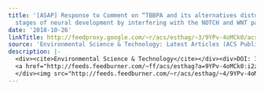 ```yaml
---
title: '[ASAP] Response to Comment on “TBBPA and its alternatives disturb the early
  stages of neural development by interfering with the NOTCH and WNT pathways”'
date: '2018-10-26'
linkTitle: http://feedproxy.google.com/~r/acs/esthag/~3/9YPv-4oMCk0/acs.est.8b05786
source: 'Environmental Science & Technology: Latest Articles (ACS Publications)'
description: |-
  <div><cite>Environmental Science & Technology</cite></div><div>DOI: 10.1021/acs.est.8b05786</div><div class="feedflare">
  <a href="http://feeds.feedburner.com/~ff/acs/esthag?a=9YPv-4oMCk0:i2zqT8qBvcY:yIl2AUoC8zA"><img src="http://feeds.feedburner.com/~ff/acs/esthag?d=yIl2AUoC8zA" border="0"></img></a>
  </div><img src="http://feeds.feedburner.com/~r/acs/esthag/~4/9YPv-4oMCk0" height="1" width="1" alt=""/>
---
```

